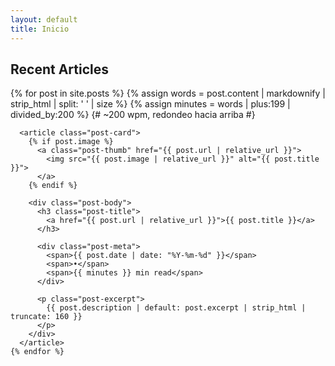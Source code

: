 ```yaml
---
layout: default
title: Inicio
---
```


<section class="home">
  <h2>Recent Articles</h2>

  <div class="post-list">
    {% for post in site.posts %}
      {% assign words = post.content | markdownify | strip_html | split: ' ' | size %}
      {% assign minutes = words | plus:199 | divided_by:200 %} {# ~200 wpm, redondeo hacia arriba #}

      <article class="post-card">
        {% if post.image %}
          <a class="post-thumb" href="{{ post.url | relative_url }}">
            <img src="{{ post.image | relative_url }}" alt="{{ post.title }}">
          </a>
        {% endif %}

        <div class="post-body">
          <h3 class="post-title">
            <a href="{{ post.url | relative_url }}">{{ post.title }}</a>
          </h3>

          <div class="post-meta">
            <span>{{ post.date | date: "%Y-%m-%d" }}</span>
            <span>•</span>
            <span>{{ minutes }} min read</span>
          </div>

          <p class="post-excerpt">
            {{ post.description | default: post.excerpt | strip_html | truncate: 160 }}
          </p>
        </div>
      </article>
    {% endfor %}
  </div>
</section>
